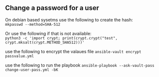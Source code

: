 ## Change a password for a user

On debian based sysetms use the following to create the hash:  
`mkpasswd --method=SHA-512`

Or use the following if that is not available:  
`python3 -c 'import crypt; print(crypt.crypt("test", crypt.mksalt(crypt.METHOD_SHA512)))'`

use the following to encrypt the valaues file
`ansible-vault encrypt passvalue.yml`

use the following to run the playbook
`ansible-playbook --ask-vault-pass change-user-pass.yml -bK`
